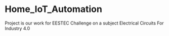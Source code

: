 # Home_IoT_Automation
Project is our work for EESTEC Challenge on a subject Electrical Circuits For Industry 4.0 

